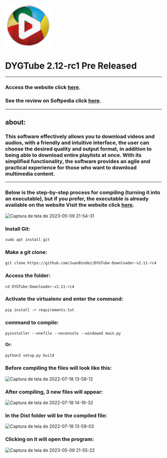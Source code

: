 

<h1 align="">
  <img alt="NextLevelWeek" title="#NextLevelWeek" src="DYGTube_ico.png" width="150px"/>
</h1>


<h1 align="">DYGTube 2.12-rc1 Pre Released</h1>

----------

### Access the website click __[here](https://dygtube.freesoftwarebrasil.com.br)__.
### See the review on Softpedia click __[here](https://www.softpedia.com/get/Internet/Download-Managers/DYGTube-Downloader.shtml)__.

----------

## about:

### This software effectively allows you to download videos and audios, with a friendly and intuitive interface, the user can choose the desired quality and output format, in addition to being able to download entire playlists at once. With its simplified functionality, the software provides an agile and practical experience for those who want to download multimedia content.

-----------
### Below is the step-by-step process for compiling (turning it into an executable), but if you prefer, the executable is already available on the website Visit the website click __[here](https://dygtube.freesoftwarebrasil.com.br)__.

![Captura de tela de 2023-05-09 21-54-31](https://github.com/JuanBindez/DYGTube-Downloader-v2.11.0/assets/79322362/cbe72864-d7b0-494c-87e4-611b43eb6dbe)



### Install Git:

    sudo apt install git

### Make a git clone:

    git clone https://github.com/JuanBindez/DYGTube-Downloader-v2.11-rc4
    
### Access the folder:

    cd DYGTube-Downloader-v2.11-rc4

### Activate the virtualenv and enter the command:


    pip install -r requirements.txt

### command to compile:


    pyinstaller --onefile --noconsole --windowed main.py
    
#### Or:

    python3 setup.py build
    
    
### Before compiling the files will look like this:

![Captura de tela de 2022-07-18 13-58-12](https://user-images.githubusercontent.com/79322362/179566764-2d5149fe-4425-45d6-a025-032d66251c7f.png)

### After compiling, 3 new files will appear:

![Captura de tela de 2022-07-18 14-16-32](https://user-images.githubusercontent.com/79322362/179566787-86690eba-0902-4be7-9d7f-620996c776b5.png)

### In the Dist folder will be the compiled file:

![Captura de tela de 2022-07-18 13-59-03](https://user-images.githubusercontent.com/79322362/179566803-b58c664b-bb25-4d49-8bb0-8fd5466123de.png)

### Clicking on it will open the program:

![Captura de tela de 2023-05-09 21-55-22](https://github.com/JuanBindez/DYGTube-Downloader-v2.11.0/assets/79322362/486fe912-4143-4b92-9fd2-86ea0b10dee2)


